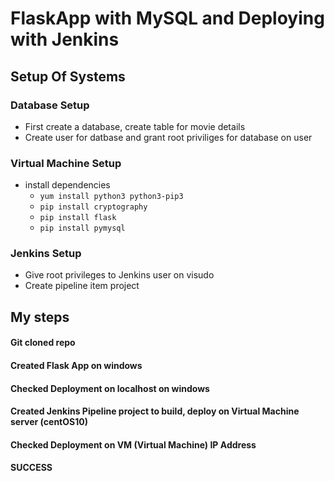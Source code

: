 # FlaskApp with MySQL and Deploying with Jenkins

## Setup Of Systems
### Database Setup 
- First create a database, create table for movie details
- Create user for datbase and grant root priviliges for database on user
  
### Virtual Machine Setup
- install dependencies
  - `yum install python3 python3-pip3`
  - `pip install cryptography`
  - `pip install flask`
  - `pip install pymysql`

### Jenkins Setup
- Give root privileges to Jenkins user on visudo
- Create pipeline item project

## My steps
#### Git cloned repo
#### Created Flask App on windows
#### Checked Deployment on localhost on windows
#### Created Jenkins Pipeline project to build, deploy on Virtual Machine server (centOS10)
#### Checked Deployment on VM (Virtual Machine) IP Address
#### SUCCESS
